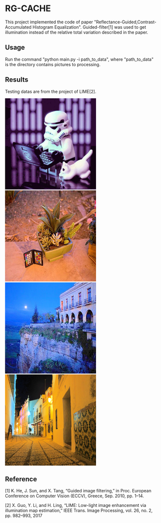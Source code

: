 # RG-CACHE

This project implemented the code of paper "Reflectance-Guided,Contrast-Accumulated Histogram Equalization". Guided-filter[1] was used to get illumination instead of the relative total variation described in the paper.

## Usage

Run the command "python main.py -i path_to_data", where "path_to_data" is the directory contains pictures to processing.

## Results

Testing datas are from the project of LIME[2].

<img src="https://github.com/DavidQiuChao/RG-CACHE/blob/main/7.jpg" width = "300" height = "300" alt="pic1"/> <img src="https://github.com/DavidQiuChao/RG-CACHE/blob/main/3.jpg" width = "300" height = "300" alt="pic2"/>
<img src="https://github.com/DavidQiuChao/RG-CACHE/blob/main/2.jpg" width = "300" height = "300" alt="pic3"/> <img src="https://github.com/DavidQiuChao/RG-CACHE/blob/main/5.jpg" width = "300" height = "300" alt="pic4"/>    






## Reference

[1] K. He, J. Sun, and X. Tang, “Guided image filtering,” in Proc. European Conference on Computer Vision (ECCV), Greece, Sep. 2010, pp. 1–14.

[2] X. Guo, Y. Li, and H. Ling, “LIME: Low-light image enhancement via illumination map estimation,” IEEE Trans. Image Processing, vol. 26, no. 2, pp. 982–993, 2017
